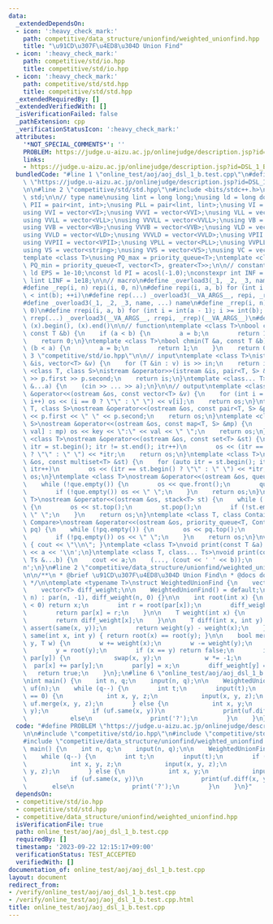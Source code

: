 ```yaml
---
data:
  _extendedDependsOn:
  - icon: ':heavy_check_mark:'
    path: competitive/data_structure/unionfind/weighted_unionfind.hpp
    title: "\u91CD\u307F\u4ED8\u304D Union Find"
  - icon: ':heavy_check_mark:'
    path: competitive/std/io.hpp
    title: competitive/std/io.hpp
  - icon: ':heavy_check_mark:'
    path: competitive/std/std.hpp
    title: competitive/std/std.hpp
  _extendedRequiredBy: []
  _extendedVerifiedWith: []
  _isVerificationFailed: false
  _pathExtension: cpp
  _verificationStatusIcon: ':heavy_check_mark:'
  attributes:
    '*NOT_SPECIAL_COMMENTS*': ''
    PROBLEM: https://judge.u-aizu.ac.jp/onlinejudge/description.jsp?id=DSL_1_B&lang=ja
    links:
    - https://judge.u-aizu.ac.jp/onlinejudge/description.jsp?id=DSL_1_B&lang=ja
  bundledCode: "#line 1 \"online_test/aoj/aoj_dsl_1_b.test.cpp\"\n#define PROBLEM\
    \ \"https://judge.u-aizu.ac.jp/onlinejudge/description.jsp?id=DSL_1_B&lang=ja\"\
    \n\n#line 2 \"competitive/std/std.hpp\"\n#include <bits/stdc++.h>\nusing namespace\
    \ std;\n\n// type name\nusing lint = long long;\nusing ld = long double;\nusing\
    \ PII = pair<int, int>;\nusing PLL = pair<lint, lint>;\nusing VI = vector<int>;\n\
    using VVI = vector<VI>;\nusing VVVI = vector<VVI>;\nusing VLL = vector<lint>;\n\
    using VVLL = vector<VLL>;\nusing VVVLL = vector<VVLL>;\nusing VB = vector<bool>;\n\
    using VVB = vector<VB>;\nusing VVVB = vector<VVB>;\nusing VLD = vector<ld>;\n\
    using VVLD = vector<VLD>;\nusing VVVLD = vector<VVLD>;\nusing VPII = vector<PII>;\n\
    using VVPII = vector<VPII>;\nusing VPLL = vector<PLL>;\nusing VVPLL = vector<VPLL>;\n\
    using VS = vector<string>;\nusing VVS = vector<VS>;\nusing VC = vector<char>;\n\
    template <class T>\nusing PQ_max = priority_queue<T>;\ntemplate <class T>\nusing\
    \ PQ_min = priority_queue<T, vector<T>, greater<T>>;\n\n// constant\nconstexpr\
    \ ld EPS = 1e-10;\nconst ld PI = acosl(-1.0);\nconstexpr int INF = 1e9;\nconstexpr\
    \ lint LINF = 1e18;\n\n// macro\n#define _overload3(_1, _2, _3, name, ...) name\n\
    #define _rep(i, n) repi(i, 0, n)\n#define repi(i, a, b) for (int i = int(a); i\
    \ < int(b); ++i)\n#define rep(...) _overload3(__VA_ARGS__, repi, _rep, )(__VA_ARGS__)\n\
    #define _overload3(_1, _2, _3, name, ...) name\n#define _rrep(i, n) rrepi(i, n,\
    \ 0)\n#define rrepi(i, a, b) for (int i = int(a - 1); i >= int(b); --i)\n#define\
    \ rrep(...) _overload3(__VA_ARGS__, rrepi, _rrep)(__VA_ARGS__)\n#define all(x)\
    \ (x).begin(), (x).end()\n\n// function\ntemplate <class T>\nbool chmax(T &a,\
    \ const T &b) {\n    if (a < b) {\n        a = b;\n        return 1;\n    }\n\
    \    return 0;\n}\ntemplate <class T>\nbool chmin(T &a, const T &b) {\n    if\
    \ (b < a) {\n        a = b;\n        return 1;\n    }\n    return 0;\n}\n#line\
    \ 3 \"competitive/std/io.hpp\"\n\n// input\ntemplate <class T>\nistream &operator>>(istream\
    \ &is, vector<T> &v) {\n    for (T &in : v) is >> in;\n    return is;\n}\ntemplate\
    \ <class T, class S>\nistream &operator>>(istream &is, pair<T, S> &p) {\n    is\
    \ >> p.first >> p.second;\n    return is;\n}\ntemplate <class... T>\nvoid input(T\
    \ &...a) {\n    (cin >> ... >> a);\n}\n\n// output\ntemplate <class T>\nostream\
    \ &operator<<(ostream &os, const vector<T> &v) {\n    for (int i = 0; i < (int)v.size();\
    \ i++) os << (i == 0 ? \"\" : \" \") << v[i];\n    return os;\n}\ntemplate <class\
    \ T, class S>\nostream &operator<<(ostream &os, const pair<T, S> &p) {\n    os\
    \ << p.first << \" \" << p.second;\n    return os;\n}\ntemplate <class T, class\
    \ S>\nostream &operator<<(ostream &os, const map<T, S> &mp) {\n    for (auto &[key,\
    \ val] : mp) os << key << \":\" << val << \" \";\n    return os;\n}\ntemplate\
    \ <class T>\nostream &operator<<(ostream &os, const set<T> &st) {\n    for (auto\
    \ itr = st.begin(); itr != st.end(); itr++)\n        os << (itr == st.begin()\
    \ ? \"\" : \" \") << *itr;\n    return os;\n}\ntemplate <class T>\nostream &operator<<(ostream\
    \ &os, const multiset<T> &st) {\n    for (auto itr = st.begin(); itr != st.end();\
    \ itr++)\n        os << (itr == st.begin() ? \"\" : \" \") << *itr;\n    return\
    \ os;\n}\ntemplate <class T>\nostream &operator<<(ostream &os, queue<T> que) {\n\
    \    while (!que.empty()) {\n        os << que.front();\n        que.pop();\n\
    \        if (!que.empty()) os << \" \";\n    }\n    return os;\n}\ntemplate <class\
    \ T>\nostream &operator<<(ostream &os, stack<T> st) {\n    while (!st.empty())\
    \ {\n        os << st.top();\n        st.pop();\n        if (!st.empty()) os <<\
    \ \" \";\n    }\n    return os;\n}\ntemplate <class T, class Container, class\
    \ Compare>\nostream &operator<<(ostream &os, priority_queue<T, Container, Compare>\
    \ pq) {\n    while (!pq.empty()) {\n        os << pq.top();\n        pq.pop();\n\
    \        if (!pq.empty()) os << \" \";\n    }\n    return os;\n}\nvoid print()\
    \ { cout << \"\\n\"; }\ntemplate <class T>\nvoid print(const T &a) {\n    cout\
    \ << a << '\\n';\n}\ntemplate <class T, class... Ts>\nvoid print(const T &a, const\
    \ Ts &...b) {\n    cout << a;\n    (..., (cout << ' ' << b));\n    cout << '\\\
    n';\n}\n#line 2 \"competitive/data_structure/unionfind/weighted_unionfind.hpp\"\
    \n\n/**\n * @brief \u91CD\u307F\u4ED8\u304D Union Find\n * @docs docs/data_structure/unionfind/weighted_unionfind.md\n\
    \ */\n\ntemplate <typename T>\nstruct WeightedUnionFind {\n    vector<int> par;\n\
    \    vector<T> diff_weight;\n\n    WeightedUnionFind() = default;\n    WeightedUnionFind(int\
    \ n) : par(n, -1), diff_weight(n, 0) {}\n\n    int root(int x) {\n        if (par[x]\
    \ < 0) return x;\n        int r = root(par[x]);\n        diff_weight[x] += diff_weight[par[x]];\n\
    \        return par[x] = r;\n    }\n\n    T weight(int x) {\n        root(x);\n\
    \        return diff_weight[x];\n    }\n\n    T diff(int x, int y) {\n       \
    \ assert(same(x, y));\n        return weight(y) - weight(x);\n    }\n\n    bool\
    \ same(int x, int y) { return root(x) == root(y); }\n\n    bool merge(int x, int\
    \ y, T w) {\n        w += weight(x);\n        w -= weight(y);\n        x = root(x);\n\
    \        y = root(y);\n        if (x == y) return false;\n        if (par[x] >\
    \ par[y]) {\n            swap(x, y);\n            w *= -1;\n        }\n      \
    \  par[x] += par[y];\n        par[y] = x;\n        diff_weight[y] = w;\n     \
    \   return true;\n    }\n};\n#line 6 \"online_test/aoj/aoj_dsl_1_b.test.cpp\"\n\
    \nint main() {\n    int n, q;\n    input(n, q);\n\n    WeightedUnionFind<int>\
    \ uf(n);\n    while (q--) {\n        int t;\n        input(t);\n        if (t\
    \ == 0) {\n            int x, y, z;\n            input(x, y, z);\n           \
    \ uf.merge(x, y, z);\n        } else {\n            int x, y;\n            input(x,\
    \ y);\n            if (uf.same(x, y))\n                print(uf.diff(x, y));\n\
    \            else\n                print('?');\n        }\n    }\n}\n"
  code: "#define PROBLEM \"https://judge.u-aizu.ac.jp/onlinejudge/description.jsp?id=DSL_1_B&lang=ja\"\
    \n\n#include \"competitive/std/io.hpp\"\n#include \"competitive/std/std.hpp\"\n\
    #include \"competitive/data_structure/unionfind/weighted_unionfind.hpp\"\n\nint\
    \ main() {\n    int n, q;\n    input(n, q);\n\n    WeightedUnionFind<int> uf(n);\n\
    \    while (q--) {\n        int t;\n        input(t);\n        if (t == 0) {\n\
    \            int x, y, z;\n            input(x, y, z);\n            uf.merge(x,\
    \ y, z);\n        } else {\n            int x, y;\n            input(x, y);\n\
    \            if (uf.same(x, y))\n                print(uf.diff(x, y));\n     \
    \       else\n                print('?');\n        }\n    }\n}"
  dependsOn:
  - competitive/std/io.hpp
  - competitive/std/std.hpp
  - competitive/data_structure/unionfind/weighted_unionfind.hpp
  isVerificationFile: true
  path: online_test/aoj/aoj_dsl_1_b.test.cpp
  requiredBy: []
  timestamp: '2023-09-22 12:15:17+09:00'
  verificationStatus: TEST_ACCEPTED
  verifiedWith: []
documentation_of: online_test/aoj/aoj_dsl_1_b.test.cpp
layout: document
redirect_from:
- /verify/online_test/aoj/aoj_dsl_1_b.test.cpp
- /verify/online_test/aoj/aoj_dsl_1_b.test.cpp.html
title: online_test/aoj/aoj_dsl_1_b.test.cpp
---
```


